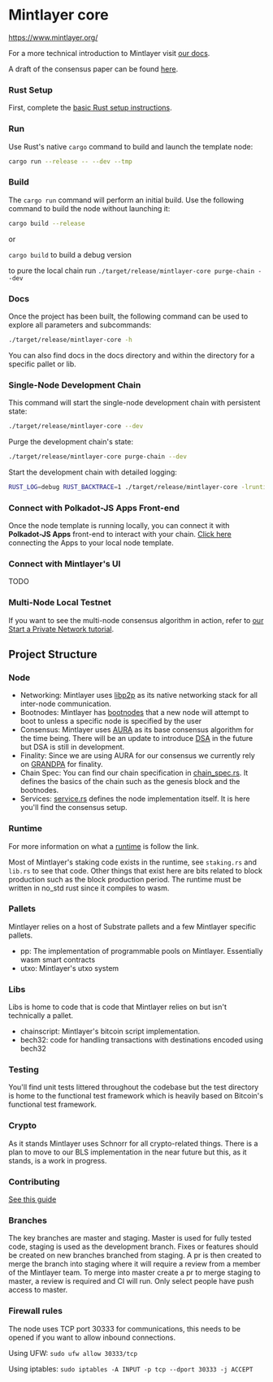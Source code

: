 # Mintlayer core

https://www.mintlayer.org/

For a more technical introduction to Mintlayer visit [our docs](https://docs.mintlayer.org/).

A draft of the consensus paper can be found [here](https://www.mintlayer.org/docs/DSA-consensus-paper-draft.pdf).


### Rust Setup

First, complete the [basic Rust setup instructions](./docs/rust-setup.md).

### Run

Use Rust's native `cargo` command to build and launch the template node:

```sh
cargo run --release -- --dev --tmp
```

### Build

The `cargo run` command will perform an initial build. Use the following command to build the node
without launching it:

```sh
cargo build --release
```
or 

`cargo build` to build a debug version

to pure the local chain run `./target/release/mintlayer-core purge-chain --dev`

### Docs

Once the project has been built, the following command can be used to explore all parameters and
subcommands:

```sh
./target/release/mintlayer-core -h
```

You can also find docs in the docs directory and within the directory for a specific pallet or lib.


### Single-Node Development Chain

This command will start the single-node development chain with persistent state:

```bash
./target/release/mintlayer-core --dev
```

Purge the development chain's state:

```bash
./target/release/mintlayer-core purge-chain --dev
```

Start the development chain with detailed logging:

```bash
RUST_LOG=debug RUST_BACKTRACE=1 ./target/release/mintlayer-core -lruntime=debug --dev
```

### Connect with Polkadot-JS Apps Front-end

Once the node template is running locally, you can connect it with **Polkadot-JS Apps** front-end
to interact with your chain. [Click here](https://polkadot.js.org/apps/#/explorer?rpc=ws://localhost:9944) connecting the Apps to your local node template.

### Connect with Mintlayer's UI
TODO

### Multi-Node Local Testnet

If you want to see the multi-node consensus algorithm in action, refer to
[our Start a Private Network tutorial](https://substrate.dev/docs/en/tutorials/start-a-private-network/).

## Project Structure

### Node

- Networking: Mintlayer uses [libp2p](https://libp2p.io/) as its native networking stack for all inter-node communication.
- Bootnodes: Mintlayer has [bootnodes](https://github.com/mintlayer/core/blob/master/assets/bootnodes.json) that a new node will attempt to boot to unless a specific node is specified by the user
- Consensus: Mintlayer uses [AURA](https://docs.rs/sc-consensus-aura/0.9.0/sc_consensus_aura/) as its base consensus algorithm for the time being. There will be an update to introduce [DSA](https://www.mintlayer.org/docs/DSA-consensus-paper-draft.pdf) in the future but DSA is still in development. 
- Finality: Since we are using AURA for our consensus we currently rely on [GRANDPA](https://docs.rs/sc-finality-grandpa/0.9.0/sc_finality_grandpa/) for finality.
- Chain Spec: You can find our chain specification in [chain_spec.rs](https://github.com/mintlayer/core/blob/master/node/src/chain_spec.rs). It defines the basics of the chain such as the genesis block and the bootnodes.
- Services: [service.rs](https://github.com/mintlayer/core/blob/master/node/src/service.rs) defines the node implementation itself. It is here you'll find the consensus setup.


### Runtime

For more information on what a [runtime](https://substrate.dev/docs/en/knowledgebase/getting-started/glossary#runtime) is follow the link.

Most of Mintlayer's staking code exists in the runtime, see `staking.rs` and `lib.rs` to see that code. Other things that exist here are bits related to block production such as the block production period. The runtime must be written in no_std rust since it compiles to wasm.

### Pallets

Mintlayer relies on a host of Substrate pallets and a few Mintlayer specific pallets.

-   pp: The implementation of programmable pools on Mintlayer. Essentially wasm smart contracts
-   utxo: Mintlayer's utxo system
    
### Libs

Libs is home to code that is code that Mintlayer relies on but isn't technically a pallet. 

-   chainscript: Mintlayer's bitcoin script implementation.
-   bech32: code for handling transactions with destinations encoded using bech32

### Testing

You'll find unit tests littered throughout the codebase but the test directory is home to the functional test framework which is heavily based on Bitcoin's functional test framework. 

### Crypto
As it stands Mintlayer uses Schnorr for all crypto-related things. There is a plan to move to our BLS implementation in the near future but this, as it stands, is a work in progress.

### Contributing
[See this guide](https://github.com/mintlayer/core/CONTRIBUTING.md)

### Branches
The key branches are master and staging. Master is used for fully tested code, staging is used as the development branch. Fixes or features should be created on new branches branched from staging. A pr is then created to merge the branch into staging where it will require a review from a member of the Mintlayer team. To merge into master create a pr to merge staging to master, a review is required and CI will run. Only select people have push access to master.

### Firewall rules

The node uses TCP port 30333 for communications, this needs to be opened if you want to allow
inbound connections.

Using UFW:
`sudo ufw allow 30333/tcp`

Using iptables:
`sudo iptables -A INPUT -p tcp --dport 30333 -j ACCEPT`

